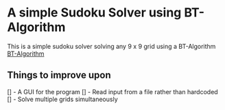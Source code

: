 # A simple Sudoku Solver using BT-Algorithm

This is a simple sudoku solver solving any 9 x 9 grid using a BT-Algorithm [BT-Algorithm ](https://en.wikipedia.org/wiki/Backtracking)

## Things to improve upon
[] - A GUI for the program
[] - Read input from a file rather than hardcoded
[] - Solve multiple grids simultaneously
